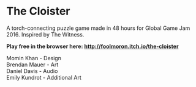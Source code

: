 # The Cloister

A torch-connecting puzzle game made in 48 hours for Global Game Jam 2016. Inspired by The Witness.

**Play free in the browser here: http://foolmoron.itch.io/the-cloister**

Momin Khan - Design  
Brendan Mauer - Art  
Daniel Davis - Audio  
Emily Kundrot - Additional Art  
